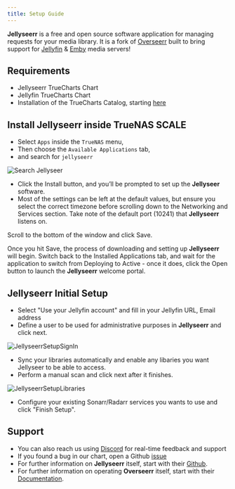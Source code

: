 ```yaml
---
title: Setup Guide
---
```


**Jellyseerr** is a free and open source software application for managing requests for your media library. It is a fork of [Overseerr](https://github.com/sct/overseerr) built to bring support for [Jellyfin](https://github.com/jellyfin/jellyfin) & [Emby](https://github.com/MediaBrowser/Emby) media servers!

## Requirements

- Jellyseerr TrueCharts Chart
- Jellyfin TrueCharts Chart
- Installation of the TrueCharts Catalog, starting [here](/scale/#adding-truecharts)

## Install Jellyseerr inside TrueNAS SCALE

- Select `Apps` inside the `TrueNAS` menu,
- Then choose the `Available Applications` tab,
- and search for `jellyseerr`

![Search Jellyseer](./img/SearchJellyseerr.png)

- Click the Install button, and you’ll be prompted to set up the **Jellyseer** software.
- Most of the settings can be left at the default values, but ensure you select the correct
  timezone before scrolling down to the Networking and Services section.
  Take note of the default port (10241) that **Jellyseerr** listens on.

Scroll to the bottom of the window and click Save.

Once you hit Save, the process of downloading and setting up **Jellyseerr** will begin.
Switch back to the Installed Applications tab, and wait for the application to switch
from Deploying to Active - once it does, click the Open button to launch the **Jellyseerr** welcome portal.

## Jellyseerr Initial Setup

- Select "Use your Jellyfin account" and fill in your Jellyfin URL, Email address
- Define a user to be used for administrative purposes in **Jellyseerr** and click next.

![JellyseerrSetupSignIn](./img/JellyseerrSetupSignIn.png)

- Sync your libraries automatically and enable any libaries you want Jellyseer to be able to access.
- Perform a manual scan and click next after it finishes.

![JellyseerrSetupLibraries](./img/JellyseerrSetupLibraries.png)

- Configure your existing Sonarr/Radarr services you wants to use and click "Finish Setup".

## Support

- You can also reach us using [Discord](https://discord.gg/tVsPTHWTtr) for real-time feedback and support
- If you found a bug in our chart, open a Github [issue](https://github.com/truecharts/apps/issues/new/choose)
- For further information on **Jellyseerr** itself, start with their [Github](https://github.com/Fallenbagel/jellyseerr).
- For further information on operating **Overseerr** itself, start with their [Documentation](https://docs.overseerr.dev/).
